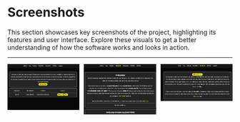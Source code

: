 # Screenshots

This section showcases key screenshots of the project, highlighting its features and user interface. Explore these visuals to get a better understanding of how the software works and looks in action.

-------------------

<div style="display: grid; grid-template-columns: repeat(3, 1fr); gap: 10px;">
  <img src="./1.png" alt="frontend_alert" style="width: 100%; height: auto;">
  <img src="./2.png" alt="frontend_alert" style="width: 100%; height: auto;">
  <img src="./3.png" alt="frontend_alert" style="width: 100%; height: auto;">
</div>
